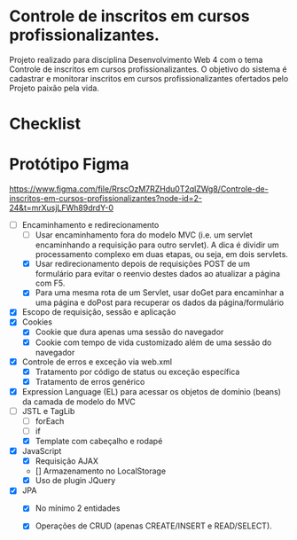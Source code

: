 # Controle de inscritos em cursos profissionalizantes.
Projeto realizado para disciplina Desenvolvimento Web 4 com o tema Controle de inscritos em cursos profissionalizantes. O objetivo do sistema é cadastrar e monitorar inscritos em cursos profissionalizantes ofertados pelo Projeto paixão pela vida.

# Checklist

# Protótipo Figma
https://www.figma.com/file/RrscOzM7RZHdu0T2qlZWg8/Controle-de-inscritos-em-cursos-profissionalizantes?node-id=2-24&t=mrXusjLFWh89drdY-0

- [ ] Encaminhamento e redirecionamento
    - [ ] Usar encaminhamento fora do modelo MVC (i.e. um servlet encaminhando a requisição para outro servlet). A dica é dividir um processamento complexo em duas etapas, ou seja, em dois servlets.
    - [X] Usar redirecionamento depois de requisições POST de um formulário para evitar o reenvio destes dados ao atualizar a página com F5.
    - [X] Para uma mesma rota de um Servlet, usar doGet para encaminhar a uma página e doPost para recuperar os dados da página/formulário
- [X] Escopo de requisição, sessão e aplicação
- [X] Cookies
    - [X] Cookie que dura apenas uma sessão do navegador
    - [X] Cookie com tempo de vida customizado além de uma sessão do navegador
- [X] Controle de erros e exceção via web.xml
    - [X] Tratamento por código de status ou exceção específica
    - [X] Tratamento de erros genérico
- [X] Expression Language (EL) para acessar os objetos de domínio (beans) da camada de modelo do MVC
- [ ] JSTL e TagLib
    - [ ] forEach
    - [ ] if
    - [X] Template com cabeçalho e rodapé
- [x] JavaScript
    - [x] Requisição AJAX
    - [] Armazenamento no LocalStorage
    - [x] Uso de plugin JQuery
- [X] JPA
    - [X] No mínimo 2 entidades
    - [X] Operações de CRUD (apenas CREATE/INSERT e READ/SELECT).


